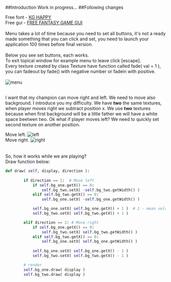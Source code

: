 ##Introduction
Work in progress...
##Following changes

Free font - [KG HAPPY](http://www.fontspace.com/kimberly-geswein/kg-happy "KG HAPPY")<br />
Free gui - [FREE FANTASY GAME GUI](http://www.gameart2d.com/free-fantasy-game-gui.html "FREE FANTASY GAME GUI")<br /><br />
Menu takes a lot of time because you need to set all buttons, it's not a ready made something that you can click and set, you need to launch your application 100 times before final version.<br/><br/>
Below you see set buttons, each works.<br/>
To exit topical window for example menu to leave click [escape]. <br/>
Every texture created by class Texture have function called fade( val = 1 ), you can fadeout by fade() with negative number or fadein with positive.<br/><br/>
![menu](https://cloud.githubusercontent.com/assets/19840443/17998044/8f1e7b2a-6b72-11e6-965e-b39c9b23ee3c.png)<br/><br/>

I want that my champion can move right and left. We need to move also background. I introduce you my difficulty. We have **two** the same textures, when player moves right we subtract position x. We use **two** textures because when first background will be a little father we will have a white space beetwen two. Ok what if player moves left? We need to quickly set second texture on another position. <br/>

Move left.
![left](https://cloud.githubusercontent.com/assets/19840443/17999014/8c2611d0-6b77-11e6-94cb-253c8959e5c4.png)<br/>
Move right.
![right](https://cloud.githubusercontent.com/assets/19840443/17999030/9c306490-6b77-11e6-975e-e6c572f1e0b4.png)<br/>
<br/><br/>
So, how it works while we are playing? <br/>
Draw function below: <br/>
```python
def draw( self, display, direction ):
		
		if direction == 1:	# Move left
			if self.bg_one.getX() == 0:
				self.bg_two.setX( -self.bg_two.getWidth() )
			elif self.bg_two.getX() == 0:
				self.bg_one.setX( -self.bg_one.getWidth() )

			self.bg_one.setX( self.bg_one.getX() + 1 )  # 1 - mean velocity, we can also add another variable
			self.bg_two.setX( self.bg_two.getX() + 1 )

		elif direction == 2: # Move right
			if self.bg_one.getX() == 0:
				self.bg_two.setX( self.bg_two.getWidth() )
			elif self.bg_two.getX() == 0:
				self.bg_one.setX( self.bg_one.getWidth() )
      
			self.bg_one.setX( self.bg_one.getX() - 1 )
			self.bg_two.setX( self.bg_two.getX() - 1 )

		# render
		self.bg_one.draw( display )
		self.bg_two.draw( display )
```
